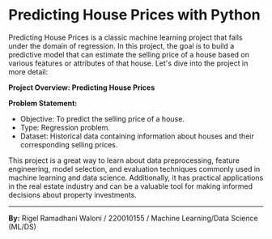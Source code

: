 # Predicting House Prices with Python

Predicting House Prices is a classic machine learning project that falls under the domain of regression. In this project, the goal is to build a predictive model that can estimate the selling price of a house based on various features or attributes of that house. Let's dive into the project in more detail:

**Project Overview: Predicting House Prices**

**Problem Statement:**

- Objective: To predict the selling price of a house.
- Type: Regression problem.
- Dataset: Historical data containing information about houses and their corresponding selling prices.

This project is a great way to learn about data preprocessing, feature engineering, model selection, and evaluation techniques commonly used in machine learning and data science. Additionally, it has practical applications in the real estate industry and can be a valuable tool for making informed decisions about property investments.

---

**By:**
Rigel Ramadhani Waloni / 220010155 / Machine Learning/Data Science (ML/DS)
